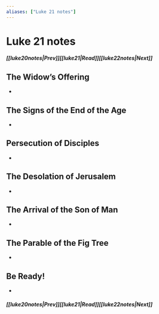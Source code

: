 ```yaml
---
aliases: ["Luke 21 notes"]
---
```

# Luke 21 notes
##### <span class=arrow-left></span>[[luke20notes|Prev]]<span class=navigation-separator></span>[[luke21|Read]]<span class=navigation-separator></span>[[luke22notes|Next]]<span class=arrow-right></span>
## The Widow’s Offering
- 
## The Signs of the End of the Age
- 
## Persecution of Disciples
- 
## The Desolation of Jerusalem
- 
## The Arrival of the Son of Man
- 
## The Parable of the Fig Tree
- 
## Be Ready!
- 
##### <span class=arrow-left></span>[[luke20notes|Prev]]<span class=navigation-separator></span>[[luke21|Read]]<span class=navigation-separator></span>[[luke22notes|Next]]<span class=arrow-right></span>